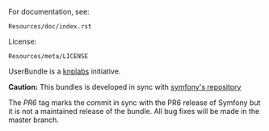 For documentation, see:

    Resources/doc/index.rst
    
    
License:
    
    Resources/meta/LICENSE

UserBundle is a [knplabs](https://github.com/knplabs) initiative.

**Caution:** This bundles is developed in sync with [symfony's repository](https://github.com/symfony/symfony)

The *PR6* tag marks the commit in sync with the PR6 release of Symfony but it is
not a maintained release of the bundle. All bug fixes will be made in the master
branch.
